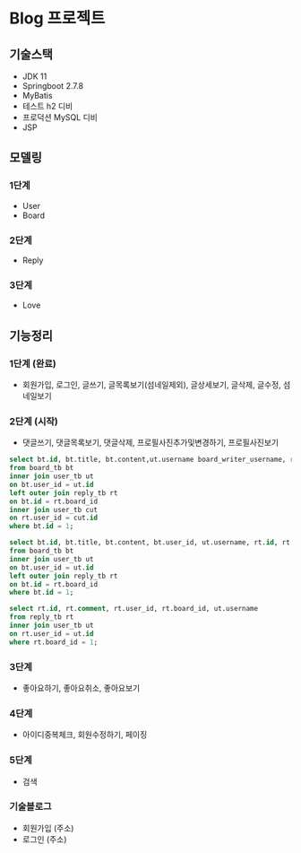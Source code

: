 # Blog 프로젝트

## 기술스택
- JDK 11
- Springboot 2.7.8
- MyBatis
- 테스트 h2 디비
- 프로덕션 MySQL 디비
- JSP

## 모델링
### 1단계
- User
- Board
### 2단계
- Reply
### 3단계
- Love

## 기능정리
### 1단계 (완료)
- 회원가입, 로그인, 글쓰기, 글목록보기(섬네일제외), 글상세보기, 글삭제, 글수정, 섬네일보기

### 2단계 (시작)
- 댓글쓰기, 댓글목록보기, 댓글삭제, 프로필사진추가및변경하기, 프로필사진보기
```sql
select bt.id, bt.title, bt.content,ut.username board_writer_username, rt.id reply_id, rt.comment reply_comment, rt.user_id reply_writer_id, cut.username reply_writer_username
from board_tb bt
inner join user_tb ut
on bt.user_id = ut.id
left outer join reply_tb rt
on bt.id = rt.board_id
inner join user_tb cut
on rt.user_id = cut.id
where bt.id = 1;

select bt.id, bt.title, bt.content, bt.user_id, ut.username, rt.id, rt.comment
from board_tb bt
inner join user_tb ut
on bt.user_id = ut.id
left outer join reply_tb rt
on bt.id = rt.board_id
where bt.id = 1;

select rt.id, rt.comment, rt.user_id, rt.board_id, ut.username
from reply_tb rt
inner join user_tb ut
on rt.user_id = ut.id
where rt.board_id = 1;
```
### 3단계
- 좋아요하기, 좋아요취소, 좋아요보기
### 4단계
- 아이디중복체크, 회원수정하기, 페이징
### 5단계
- 검색

### 기술블로그
- 회원가입 (주소)
- 로그인 (주소)